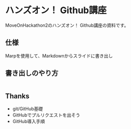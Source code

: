 # ハンズオン！ Github講座
MoveOnHackathon2のハンズオン！ Github講座の資料です。

## 仕様
Marpを使用して、Markdownからスライドに書き出し

## 書き出しのやり方
```bash
```

## Thanks
- git/GitHub基礎
- GitHubでプルリクエストを出そう
- GitHub導入手順